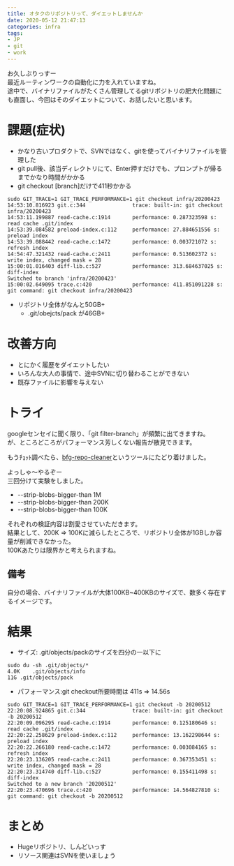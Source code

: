 ```yaml
---
title: オタクのリポジトリって、ダイエットしませんか
date: 2020-05-12 21:47:13
categories: infra
tags:
- JP
- git
- work
---
```

お久しぶりっすー  
最近ルーティンワークの自動化に力を入れていますね。  
途中で、バイナリファイルがたくさん管理してるgitリポジトリの肥大化問題にも直面し、今回はそのダイエットについて、お話したいと思います。
<!--more-->

# 課題(症状)
- かなり古いプロダクトで、SVNではなく、gitを使ってバイナリファイルを管理した
- git pull後、該当ディレクトリにて、Enter押すだけでも、プロンプトが帰るまでかなり時間がかかる
- git checkout [branch]だけで411秒かかる
```
sudo GIT_TRACE=1 GIT_TRACE_PERFORMANCE=1 git checkout infra/20200423
14:53:10.816923 git.c:344               trace: built-in: git checkout infra/20200423
14:53:11.199887 read-cache.c:1914       performance: 0.287323598 s: read cache .git/index
14:53:39.084582 preload-index.c:112     performance: 27.884651556 s: preload index
14:53:39.088442 read-cache.c:1472       performance: 0.003721072 s: refresh index
14:54:47.321432 read-cache.c:2411       performance: 0.513602372 s: write index, changed mask = 28
15:00:01.016403 diff-lib.c:527          performance: 313.684637025 s: diff-index
Switched to branch 'infra/20200423'
15:00:02.649095 trace.c:420             performance: 411.851091228 s: git command: git checkout infra/20200423
```

- リポジトリ全体がなんと50GB+
  - .git/obejcts/pack が46GB+

# 改善方向
- とにかく履歴をダイエットしたい
- いろんな大人の事情で、途中SVNに切り替わることができない
- 既存ファイルに影響を与えない

# トライ
googleセンセイに聞く限り、「git filter-branch」が頻繁に出てきますね。  
が、ところどころがパフォーマンス芳しくない報告が散見できます。  
  
もうﾁｮｯﾄ調べたら、[bfg-repo-cleaner](https://rtyley.github.io/bfg-repo-cleaner/)というツールにたどり着けました。  

よっしゃ～やるぞー  
三回分けて実験をしました。  
- --strip-blobs-bigger-than 1M
- --strip-blobs-bigger-than 200K
- --strip-blobs-bigger-than 100K

それぞれの検証内容は割愛させていただきます。  
結果として、200K => 100Kに減らしたところで、リポジトリ全体が1GBしか容量が削減できなかった。  
100Kあたりは限界かと考えられますね。

## 備考
自分の場合、バイナリファイルが大体100KB~400KBのサイズで、数多く存在するイメージです。

# 結果
- サイズ: .git/objects/packのサイズを四分の一以下に
```
sudo du -sh .git/objects/*
4.0K    .git/objects/info
11G .git/objects/pack
```

- パフォーマンス:git checkout所要時間は 411s => 14.56s
```
sudo GIT_TRACE=1 GIT_TRACE_PERFORMANCE=1 git checkout -b 20200512
22:20:08.924865 git.c:344               trace: built-in: git checkout -b 20200512
22:20:09.096295 read-cache.c:1914       performance: 0.125180646 s: read cache .git/index
22:20:22.258629 preload-index.c:112     performance: 13.162298644 s: preload index
22:20:22.266180 read-cache.c:1472       performance: 0.003084165 s: refresh index
22:20:23.136205 read-cache.c:2411       performance: 0.367353451 s: write index, changed mask = 28
22:20:23.314740 diff-lib.c:527          performance: 0.155411498 s: diff-index
Switched to a new branch '20200512'
22:20:23.470696 trace.c:420             performance: 14.564827810 s: git command: git checkout -b 20200512
```

# まとめ
- Hugeリポジトリ、しんどいっす
- リソース関連はSVNを使いましょう